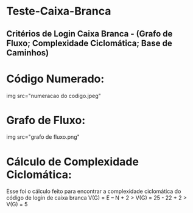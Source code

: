 # Teste-Caixa-Branca
## Critérios de Login Caixa Branca - (Grafo de Fluxo; Complexidade Ciclomática; Base de Caminhos)
# Código Numerado: 
img src="numeracao do codigo.jpeg"
# Grafo de Fluxo:
img src="grafo de fluxo.png"
# Cálculo de Complexidade Ciclomática:
Esse foi o cálculo feito para encontrar a complexidade ciclomática do código de login de caixa branca 
V(G) = E – N + 2 > V(G) = 25 - 22 + 2 > V(G) = 5


